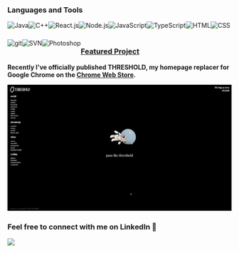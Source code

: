 ### Languages and Tools
<img align="left" alt="Java" height="40px" src="https://www.blockachain.gr/wp-content/uploads/2018/03/java-coffee-cup-logo.png" />
<img align="left" alt="C++" height="40px" src="https://upload.wikimedia.org/wikipedia/commons/thumb/1/18/ISO_C%2B%2B_Logo.svg/1822px-ISO_C%2B%2B_Logo.svg.png" />
<img align="left" alt="React.js" height="40px" src="https://upload.wikimedia.org/wikipedia/commons/thumb/a/a7/React-icon.svg/2300px-React-icon.svg.png" />
<img align="left" alt="Node.js" height="40px" src="https://seeklogo.com/images/N/nodejs-logo-FBE122E377-seeklogo.com.png" />
<img align="left" alt="JavaScript" height="40px" src="https://upload.wikimedia.org/wikipedia/commons/thumb/9/99/Unofficial_JavaScript_logo_2.svg/480px-Unofficial_JavaScript_logo_2.svg.png" />
<img align="left" alt="TypeScript" height="40px" src="https://upload.wikimedia.org/wikipedia/commons/4/4c/Typescript_logo_2020.svg" />
<img align="left" alt="HTML" height="40px" src="https://cdn.worldvectorlogo.com/logos/html-1.svg" />
<img align="left" alt="CSS" height="40px" src="https://upload.wikimedia.org/wikipedia/commons/thumb/6/62/CSS3_logo.svg/800px-CSS3_logo.svg.png" />
<img align="left" alt="git" height="40px" src="https://git-scm.com/images/logos/downloads/Git-Icon-1788C.png" />
<img align="left" alt="SVN" height="40px" src="https://upload.wikimedia.org/wikipedia/commons/thumb/2/22/Apache_Subversion_logo.svg/1200px-Apache_Subversion_logo.svg.png" />
<img align="left" alt="Photoshop" height="40px" src="https://seeklogo.com/images/A/adobe-photoshop-logo-7B88D7B5AA-seeklogo.com.png" />
<br><br>

### <a href="https://github.com/luke-mccallum/threshold">Featured Project</a>
**Recently I've officially published THRESHOLD, my homepage replacer for Google Chrome on the 
<a href="https://chrome.google.com/webstore/detail/lgkjfdgkmggdemeoipmbfmchgaolkppl">Chrome Web Store</a>.**

<img src="https://raw.githubusercontent.com/luke-mccallum/threshold/master/images/previews/preview2.2.3.gif">

### Feel free to connect with me on LinkedIn 🤝
<a href="https://www.linkedin.com/in/luke-mccallum2/" target="_blank" align="center"><img src="https://img.shields.io/badge/-LinkedIn-0072b1?style=flat-square&logo=linkedin&logoColor=white"/></a>
